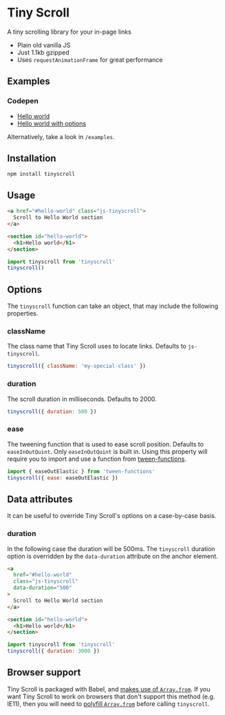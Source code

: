 # Tiny Scroll

A tiny scrolling library for your in-page links

- Plain old vanilla JS
- Just 1.1kb gzipped
- Uses `requestAnimationFrame` for great performance

## Examples

### Codepen

- [Hello world](http://codepen.io/colinmeinke/pen/eBZZVo)
- [Hello world with options](http://codepen.io/colinmeinke/pen/Vmaadm)

Alternatively, take a look in `/examples`.

## Installation

```
npm install tinyscroll
```

## Usage

```html
<a href="#hello-world" class="js-tinyscroll">
  Scroll to Hello World section
</a>

<section id="hello-world">
  <h1>Hello world</h1>
</section>
```

```js
import tinyscroll from 'tinyscroll'
tinyscroll()
```

## Options

The `tinyscroll` function can take an object, that
may include the following properties.

### className

The class name that Tiny Scroll uses to locate links.
Defaults to `js-tinyscroll`.

```js
tinyscroll({ className: 'my-special-class' })
```

### duration

The scroll duration in milliseconds.
Defaults to 2000.

```js
tinyscroll({ duration: 500 })
```

### ease

The tweening function that is used to ease scroll position.
Defaults to `easeInOutQuint`. Only `easeInOutQuint` is built
in. Using this property will require you to import and use
a function from
[tween-functions](https://github.com/chenglou/tween-functions).

```js
import { easeOutElastic } from 'tween-functions'
tinyscroll({ ease: easeOutElastic })
```

## Data attributes

It can be useful to override Tiny Scroll's options on a
case-by-case basis.

### duration

In the following case the duration will be 500ms.
The `tinyscroll` duration option is overridden by the
`data-duration` attribute on the anchor element.

```html
<a
  href="#hello-world"
  class="js-tinyscroll"
  data-duration="500"
>
  Scroll to Hello World section
</a>

<section id="hello-world">
  <h1>Hello world</h1>
</section>
```

```js
import tinyscroll from 'tinyscroll'
tinyscroll({ duration: 3000 })
```

## Browser support

Tiny Scroll is packaged with Babel, and
[makes use of `Array.from`](https://babeljs.io/docs/usage/caveats).
If you want Tiny Scroll to work on browsers that don't support
this method (e.g. IE11), then you will need to
[polyfill `Array.from`](https://github.com/zloirock/core-js)
before calling `tinyscroll`.
